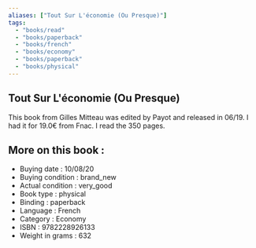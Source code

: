 ```yaml
---
aliases: ["Tout Sur L'économie (Ou Presque)"] 
tags: 
  - "books/read" 
  - "books/paperback" 
  - "books/french"
  - "books/economy"
  - "books/paperback"
  - "books/physical"
---
```



## Tout Sur L'économie (Ou Presque)
This book from Gilles Mitteau was edited by Payot and released in 06/19. I had it for 19.0€ from Fnac. I read the 350 pages.

## More on this book :
- Buying date : 10/08/20
- Buying condition : brand_new
- Actual condition : very_good
- Book type : physical
- Binding : paperback
- Language : French
- Category : Economy
- ISBN : 9782228926133
- Weight in grams : 632
